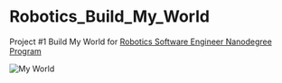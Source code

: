 # Robotics_Build_My_World
Project #1 Build My World for [Robotics Software Engineer Nanodegree Program](https://www.udacity.com/course/robotics-software-engineer--nd209)

![My World](jordajj8/Robotics_Build_My_World/my_world_screenshot.JPG)


